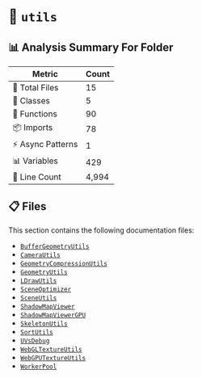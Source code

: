 # 📁 `utils`

## 📊 Analysis Summary For Folder

| Metric | Count |
|--------|-------|
| 📁 Total Files | 15 |
| 🧱 Classes | 5 |
| 🔧 Functions | 90 |
| 📦 Imports | 78 |
| ⚡ Async Patterns | 1 |
| 📊 Variables | 429 |
| 🔢 Line Count | 4,994 |


## 📋 Files

This section contains the following documentation files:

- [`BufferGeometryUtils`](./BufferGeometryUtils.md)
- [`CameraUtils`](./CameraUtils.md)
- [`GeometryCompressionUtils`](./GeometryCompressionUtils.md)
- [`GeometryUtils`](./GeometryUtils.md)
- [`LDrawUtils`](./LDrawUtils.md)
- [`SceneOptimizer`](./SceneOptimizer.md)
- [`SceneUtils`](./SceneUtils.md)
- [`ShadowMapViewer`](./ShadowMapViewer.md)
- [`ShadowMapViewerGPU`](./ShadowMapViewerGPU.md)
- [`SkeletonUtils`](./SkeletonUtils.md)
- [`SortUtils`](./SortUtils.md)
- [`UVsDebug`](./UVsDebug.md)
- [`WebGLTextureUtils`](./WebGLTextureUtils.md)
- [`WebGPUTextureUtils`](./WebGPUTextureUtils.md)
- [`WorkerPool`](./WorkerPool.md)